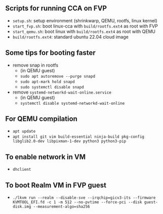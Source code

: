 
## Scripts for running CCA on FVP
* `setup.sh`: setup environment (shrinkwarp, QEMU, rootfs, linux kernel)
* `start_fvp.sh`: boot linux-cca with `build/rootfs.ext4` as root with FVP
* `start_qemu.sh`: boot linux with `build/rootfs.ext4` as root with QEMU
* `build/rootfs.ext4`: standard ubuntu 22.04 cloud image

## Some tips for booting faster
* remove snap in rootfs
  * (in QEMU guest)
  * `sudo apt autoremove --purge snapd`
  * `sudo apt-mark hold snapd`
  * `sudo systemctl disable snapd`
* remove `systemd-networkd-wait-online.service`
  * (in QEMU guest)
  * `systemctl disable systemd-networkd-wait-online`
## For QEMU compilation
* `apt update`
* `apt install git vim build-essential ninja-build pkg-config libglib2.0-dev libpixman-1-dev python3 python3-pip`
## To enable network in VM
* `dhclient`
## To boot Realm VM in FVP guest
* `./lkvm run --realm --disable-sve --irqchip=gicv3-its --firmware KVMTOOL_EFI.fd -c 1 -m 512 --no-pvtime --force-pci --disk guest-disk.img --measurement-algo=sha256`
